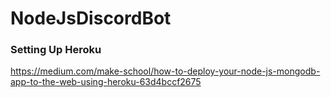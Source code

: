 # NodeJsDiscordBot

### Setting Up Heroku
https://medium.com/make-school/how-to-deploy-your-node-js-mongodb-app-to-the-web-using-heroku-63d4bccf2675